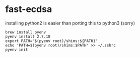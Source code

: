# fast-ecdsa

installing python2 is easier than porting this to python3 (sorry)

```
brew install pyenv
pyenv install 2.7.18
export PATH="$(pyenv root)/shims:${PATH}"
echo 'PATH=$(pyenv root)/shims:$PATH' >> ~/.zshrc
pyenv init
```
